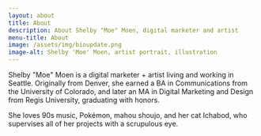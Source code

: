 ```yaml
---
layout: about
title: About
description: About Shelby "Moe" Moen, digital marketer and artist
menu-title: About
image: /assets/img/bioupdate.png
image-alt: Shelby 'Moe' Moen, artist portrait, illustration
---
```


Shelby "Moe" Moen is a digital marketer + artist living and working in Seattle.  Originally from Denver, she earned a BA in Communications from the University of Colorado, and later an MA in Digital Marketing and Design from Regis University, graduating with honors.

She loves 90s music, Pokémon, mahou shoujo, and her cat Ichabod, who supervises all of her projects with a scrupulous eye.
